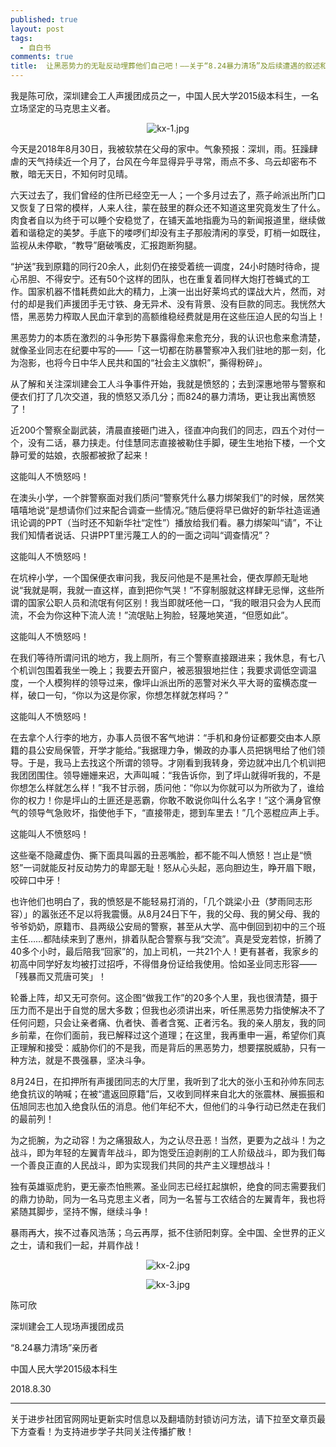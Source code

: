 ```yaml
---
published: true
layout: post
tags:
  - 自白书
comments: true
title:  让黑恶势力的无耻反动埋葬他们自己吧！——关于“8.24暴力清场”及后续遭遇的叙述和继续斗争的声明 
---
```



我是陈可欣，深圳建会工人声援团成员之一，中国人民大学2015级本科生，一名立场坚定的马克思主义者。

<p align="center"><img src="https://i.loli.net/2018/10/12/5bc089c72f6f3.jpg" alt="kx-1.jpg" title="kx-1.jpg" /></p>

今天是2018年8月30日，我被软禁在父母的家中。气象预报：深圳，雨。狂躁肆虐的天气持续近一个月了，台风在今年显得异乎寻常，雨点不多、乌云却密布不散，暗无天日，不知何时见晴。

六天过去了，我们曾经的住所已经空无一人；一个多月过去了，燕子岭派出所门口又恢复了日常的模样，人来人往，蒙在鼓里的群众还不知道这里究竟发生了什么。肉食者自以为终于可以睡个安稳觉了，在铺天盖地指鹿为马的新闻报道里，继续做着和谐稳定的美梦。手底下的喽啰们却没有主子那般清闲的享受，盯梢一如既往，监视从未停歇，“教导”磨破嘴皮，汇报跑断狗腿。

“护送”我到原籍的同行20余人，此刻仍在接受着统一调度，24小时随时待命，提心吊胆、不得安宁。还有50个这样的团队，也在重复着同样大炮打苍蝇式的工作。国家机器不惜耗费如此大的精力，上演一出出好莱坞式的谍战大片，然而，对付的却是我们声援团手无寸铁、身无异术、没有背景、没有巨款的同志。我恍然大悟，黑恶势力榨取人民血汗拿到的高额维稳经费就是用在这些压迫人民的勾当上！

黑恶势力的本质在激烈的斗争形势下暴露得愈来愈充分，我的认识也愈来愈清楚，就像圣业同志在纪要中写的——「这一切都在防暴警察冲入我们驻地的那一刻，化为泡影，也将今日中华人民共和国的“社会主义旗帜”，撕得粉碎」。

从了解和关注深圳建会工人斗争事件开始，我就是愤怒的；去到深惠地带与警察和便衣们打了几次交道，我的愤怒又添几分；而824的暴力清场，更让我出离愤怒了！

近200个警察全副武装，清晨直接砸门进入，径直冲向我们的同志，四五个对付一个，没有二话，暴力挟走。付佳慧同志直接被勒住手脚，硬生生地抬下楼，一个文静可爱的姑娘，衣服都被掀了起来！

这能叫人不愤怒吗！

在澳头小学，一个胖警察面对我们质问“警察凭什么暴力绑架我们”的时候，居然笑嘻嘻地说“是想请你们过来配合调查一些情况。”随后便将早已做好的新华社造谣通讯论调的PPT（当时还不知新华社“定性”）播放给我们看。暴力绑架叫“请”，不让我们知情者说话、只讲PPT里污蔑工人的的一面之词叫“调查情况”？

这能叫人不愤怒吗！

在坑梓小学，一个国保便衣审问我，我反问他是不是黑社会，便衣厚颜无耻地说“我就是啊，我就一直这样，直到把你气哭！”不穿制服就这样肆无忌惮，这些所谓的国家公职人员和流氓有何区别！我当即就呸他一口，“我的眼泪只会为人民而流，不会为你这种下流人流！”流氓贴上狗脸，轻蔑地笑道，“但愿如此”。

这能叫人不愤怒吗！

在我们等待所谓问讯的地方，我上厕所，有三个警察直接跟进来；我休息，有七八个机训包围着我坐一晚上；我要去开窗户，被恶狠狠地拦住；我要求调低空调温度，一个人模狗样的领导过来，像坪山派出所的恶警对米久平大哥的蛮横态度一样，破口一句，“你以为这是你家，你想怎样就怎样吗？”

这能叫人不愤怒吗！

在去拿个人行李的地方，办事人员很不客气地讲：“手机和身份证都要交由本人原籍的县公安局保管，开学才能给。”我据理力争，懒政的办事人员把锅甩给了他们领导。于是，我马上去找这个所谓的领导。才刚看到我转身，旁边就冲出几个机训把我团团围住。领导姗姗来迟，大声叫喊：“我告诉你，到了坪山就得听我的，不是你想怎么样就怎么样！”我不甘示弱，质问他：“你以为你就可以为所欲为了，谁给你的权力！你是坪山的土匪还是恶霸，你敢不敢说你叫什么名字！”这个满身官僚气的领导气急败坏，指使他手下，“直接带走，摁到车里去！”几个恶棍应声上手。

这能叫人不愤怒吗！

这些毫不隐藏虚伪、撕下面具叫嚣的丑恶嘴脸，都不能不叫人愤怒！岂止是“愤怒”一词就能反衬反动势力的卑鄙无耻！怒从心头起，恶向胆边生，睁开眉下眼，咬碎口中牙！

也许他们也明白了，我的愤怒是不能轻易打消的，「几个跳梁小丑（梦雨同志形容）」的嚣张还不足以将我震慑。从8月24日下午，我的父母、我的舅父母、我的爷爷奶奶，原籍市、县两级公安局的警察，甚至从大学、高中倒回到初中的三个班主任……都陆续来到了惠州，排着队配合警察与我“交流”。真是受宠若惊，折腾了40多个小时，最后陪我“回家”的，加上司机，一共21个人！更有甚者，我家乡的初高中同学好友均被打过招呼，不得借身份证给我使用。恰如圣业同志形容——「残暴而又荒唐可笑」！

轮番上阵，却又无可奈何。这企图“做我工作”的20多个人里，我也很清楚，摄于压力而不是出于自觉的居大多数；但我也必须讲出来，听任黑恶势力指使解决不了任何问题，只会让亲者痛、仇者快、善者含冤、正者污名。我的亲人朋友，我的同乡前辈，在你们面前，我已解释过这个道理；在这里，我再重申一遍，希望你们真正理解和接受：威胁你们的不是我，而是背后的黑恶势力，想要摆脱威胁，只有一种方法，就是不畏强暴，坚决斗争。

8月24日，在扣押所有声援团同志的大厅里，我听到了北大的张小玉和孙帅东同志绝食抗议的呐喊；在被“遣返回原籍”后，又收到同样来自北大的张震林、展振振和伍旭同志也加入绝食队伍的消息。他们年纪不大，但他们的斗争行动已然走在我们的最前列！

为之扼腕，为之动容！为之痛狠敌人，为之认尽丑恶！当然，更要为之战斗！为之战斗，即为年轻的左翼青年战斗，即为饱受压迫剥削的工人阶级战斗，即为我们每一个善良正直的人民战斗，即为实现我们共同的共产主义理想战斗！

独有英雄驱虎豹，更无豪杰怕熊罴。圣业同志已经扛起旗帜，绝食的同志需要我们的鼎力协助，同为一名马克思主义者，同为一名誓与工农结合的左翼青年，我也将紧随其脚步，坚持不懈，继续斗争！

暴雨再大，挨不过春风浩荡；乌云再厚，抵不住骄阳刺穿。全中国、全世界的正义之士，请和我们一起，并肩作战！

<p align="center"><img src="https://i.loli.net/2018/10/12/5bc089c72dc67.jpg" alt="kx-2.jpg" title="kx-2.jpg" /></p>

<p align="center"><img src="https://i.loli.net/2018/10/12/5bc089c39cf2d.jpg" alt="kx-3.jpg" title="kx-3.jpg" /></p>

陈可欣

深圳建会工人现场声援团成员

“8.24暴力清场”亲历者

中国人民大学2015级本科生

2018.8.30

---
关于进步社团官网网址更新实时信息以及翻墙防封锁访问方法，请下拉至文章页最下方查看！为支持进步学子共同关注传播扩散！

